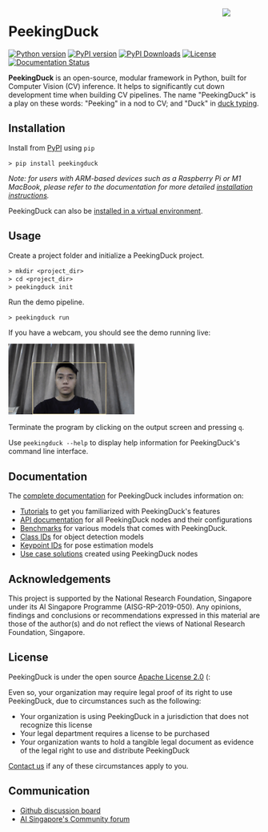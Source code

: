 <img src="https://raw.githubusercontent.com/aimakerspace/PeekingDuck/dev/images/readme/peekingduck.png" width="15%" align="right" style="padding: 10px 0px 10px 10px;">

PeekingDuck
===========

[![Python version](https://img.shields.io/badge/python-3.6%20%7C%203.7%20%7C%203.8%20%7C%203.9-blue.svg)](https://pypi.org/project/peekingduck/)
[![PyPI version](https://badge.fury.io/py/peekingduck.svg)](https://pypi.org/project/peekingduck/)
[![PyPI Downloads](https://img.shields.io/pypi/dm/peekingduck)](https://pypi.org/project/peekingduck/)
[![License](https://img.shields.io/badge/license-Apache%202.0-blue.svg)](https://github.com/aimakerspace/PeekingDuck/blob/dev/LICENSE)
[![Documentation Status](https://readthedocs.org/projects/peekingduck/badge/?version=stable)](https://peekingduck.readthedocs.io/en/stable/?badge=stable)

**PeekingDuck** is an open-source, modular framework in Python, built for Computer Vision (CV) inference. It helps to significantly cut down development time when building CV pipelines. The name "PeekingDuck" is a play on these words: "Peeking" in a nod to CV; and "Duck" in [duck typing](https://en.wikipedia.org/wiki/Duck_typing).


Installation
------------

Install from [PyPI](https://pypi.org/project/peekingduck/) using `pip`

```
> pip install peekingduck
```

*Note: for users with ARM-based devices such as a Raspberry Pi or M1 MacBook, please refer to the documentation for more detailed [installation instructions](https://peekingduck.readthedocs.io/en/docs-v1.2/getting_started/03_advanced_install.html).*

PeekingDuck can also be [installed in a virtual environment](https://peekingduck.readthedocs.io/en/docs-v1.2/getting_started/02_basic_install.html).


Usage
-----

Create a project folder and initialize a PeekingDuck project.
```
> mkdir <project_dir>
> cd <project_dir>
> peekingduck init
```

Run the demo pipeline.
```
> peekingduck run
```

If you have a webcam, you should see the demo running live:

<img src="https://raw.githubusercontent.com/aimakerspace/PeekingDuck/dev/images/readme/yolo_demo.gif" width="50%">

Terminate the program by clicking on the output screen and pressing `q`.

Use `peekingduck --help` to display help information for PeekingDuck's command line interface.


Documentation
-------------

The [complete documentation](https://peekingduck.readthedocs.io/en/docs-v1.2/) for PeekingDuck includes information on:
- [Tutorials](https://peekingduck.readthedocs.io/en/docs-v1.2/tutorials/index.html) to get you familiarized with PeekingDuck's features
- [API documentation](https://peekingduck.readthedocs.io/en/docs-v1.2/master.html#api-documentation) for all PeekingDuck nodes and their configurations
- [Benchmarks](https://peekingduck.readthedocs.io/en/docs-v1.2/resources/index.html) for various models that comes with PeekingDuck.
- [Class IDs](https://peekingduck.readthedocs.io/en/docs-v1.2/resources/01a_object_detection.html#object-detection-ids) for object detection models
- [Keypoint IDs](https://peekingduck.readthedocs.io/en/docs-v1.2/resources/01b_pose_estimation.html#keypoint-ids) for pose estimation models
- [Use case solutions](https://peekingduck.readthedocs.io/en/docs-v1.2/use_cases/index.html) created using PeekingDuck nodes


Acknowledgements
----------------

This project is supported by the National Research Foundation, Singapore under its AI Singapore Programme (AISG-RP-2019-050). Any opinions, findings and conclusions or recommendations expressed in this material are those of the author(s) and do not reflect the views of National Research Foundation, Singapore.


License
-------

PeekingDuck is under the open source [Apache License 2.0](https://github.com/aimakerspace/PeekingDuck/blob/dev/LICENSE) (:

Even so, your organization may require legal proof of its right to use PeekingDuck, due to circumstances such as the following:
- Your organization is using PeekingDuck in a jurisdiction that does not recognize this license
- Your legal department requires a license to be purchased
- Your organization wants to hold a tangible legal document as evidence of the legal right to use and distribute PeekingDuck

[Contact us](https://aisingapore.org/home/contact/) if any of these circumstances apply to you.


Communication
-------------

- [Github discussion board](https://github.com/aimakerspace/PeekingDuck/discussions)
- [AI Singapore's Community forum](https://community.aisingapore.org/groups/computer-vision/forum/)